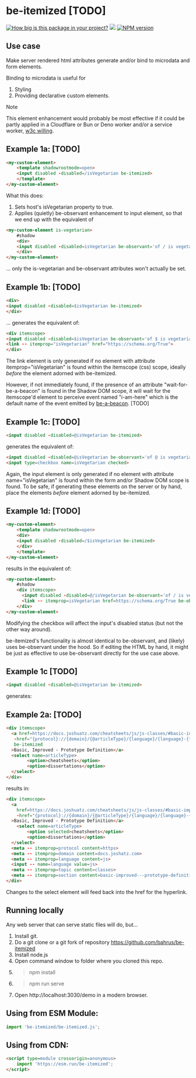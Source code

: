 # be-itemized [TODO]

[![How big is this package in your project?](https://img.shields.io/bundlephobia/minzip/be-itemized?style=for-the-badge)](https://bundlephobia.com/result?p=be-itemized)
<img src="http://img.badgesize.io/https://cdn.jsdelivr.net/npm/be-itemized?compression=gzip">
[![NPM version](https://badge.fury.io/js/be-itemized.png)](http://badge.fury.io/js/be-itemized)

## Use case

Make server rendered html attributes generate and/or bind to  microdata and form elements.

Binding to microdata is useful for

1.  Styling
2.  Providing declarative custom elements.

> [!Note]
> This element enhancement would probably be most effective if it could be partly applied in a Cloudflare or Bun or Deno worker and/or a service worker, [w3c willing](https://github.com/whatwg/dom/issues/1222). 

## Example 1a: [TODO]

```html
<my-custom-element>
    <template shadowrootmode=open>
    <input disabled -disabled=/isVegetarian be-itemized>
    </template>
</my-custom-element>
```

What this does:

1.  Sets host's isVegetarian property to true.
2.  Applies (quietly) be-observant enhancement to input element, so that we end up with the equivalent of

```html
<my-custom-element is-vegetarian>
    #shadow
    <div>
    <input disabled -disabled=isVegetarian be-observant='of / is vegetarian and assign to disabled.'>
    </div>
</my-custom-element>
```

... only the is-vegetarian and be-observant attributes won't actually be set.


## Example 1b: [TODO]

```html
<div>
<input disabled -disabled=$isVegetarian be-itemized>
</div>
```

... generates the equivalent of:

```html
<div itemscope>
<input disabled -disabled=$isVegetarian be-observant='of $ is vegetarian.'>
<link -- itemprop="isVegetarian" href="https://schema.org/True">
</div>
```

The link element is only generated if no element with attribute itemprop="isVegetarian" is found within the itemscope (css) scope, ideally *before* the element adorned with be-itemized.  

However, if not immediately found, if the presence of an attribute "wait-for-be-a-beacon" is found in the Shadow DOM scope, it will wait for the itemscope'd element to perceive event named "i-am-here" which is the default name of the event emitted by [be-a-beacon](https://github.com/bahrus/be-a-beacon). [TODO]

## Example 1c: [TODO]

```html
<input disabled -disabled=@isVegetarian be-itemized>
```

generates the equivalent of:

```html
<input disabled -disabled=@isVegetarian be-observant='of @ is vegetarian.'>
<input type=checkbox name=isVegetarian checked>
```

Again, the input element is only generated if no element with attribute name="isVegetarian" is found within the form and/or Shadow DOM scope is found.  To be safe, if generating these elements on the server or by hand, place the elements *before* element adorned by be-itemized.  

## Example 1d: [TODO]

```html
<my-custom-element>
    <template shadowrootmode=open>
    <div>
    <input disabled -disabled=/$isVegetarian be-itemized>
    </div>
    </template>
</my-custom-element>
```

results in the equivalent of:

```html
<my-custom-element>
    #shadow
    <div itemscope>
      <input disabled -disabled=@/isVegetarian be-observant='of / is vegetarian.'>
      <link -- itemprop=isVegetarian href=https://schema.org/True be-observant='of / is vegetarian.'>
    </div>
</my-custom-element>

```

Modifying the checkbox will affect the input's disabled status (but not the other way around).

be-itemized's functionality is almost identical to be-observant, and (likely) uses be-observant under the hood.  So if editing the HTML by hand, it might be just as effective to use be-observant directly for the use case above.

## Example 1c [TODO]

```html
<input disabled -disabled=@isVegetarian be-itemized>
```

generates:



## Example 2a: [TODO]

```html
<div itemscope>
  <a href=https://docs.joshuatz.com/cheatsheets/js/js-classes/#basic-improved---prototype-definition
   -href="{protocol}://{domain}/{@articleType}/{language}/{language}-{topic}/#{section}"    
   be-itemized
  >Basic, Improved - Prototype Definition</a>
  <select name=articleType>
        <option>cheatsheets</option>
        <option>dissertations</option>
  </select>
</div>
```

results in:

```html
<div itemscope>
  <a 
    href=https://docs.joshuatz.com/cheatsheets/js/js-classes/#basic-improved---prototype-definition
    -href="{protocol}://{domain}/{@articleType}/{language}/{language}-{topic}/#{section}" be-itemized
  >Basic, Improved - Prototype Definition</a>
    <select name=articleType>
        <option selected>cheatsheets</option>
        <option>dissertations</option>
  </select>
  <meta -- itemprop=protocol content=https>
  <meta -- itemprop=domain content=docs.joshatz.com>
  <meta -- itemprop=language content=js>
  <input -- name=language value=js>
  <meta -- itemprop=topic content=classes>
  <meta -- itemprop=section content=basic-improved---prototype-definition>
</div>
```

Changes to the select element will feed back into the href for the hyperlink.

## Running locally

Any web server that can serve static files will do, but...

1.  Install git.
2.  Do a git clone or a git fork of repository https://github.com/bahrus/be-itemized
3.  Install node.js
4.  Open command window to folder where you cloned this repo.
5.  > npm install
6.  > npm run serve
7.  Open http://localhost:3030/demo in a modern browser.

## Using from ESM Module:

```JavaScript
import 'be-itemized/be-itemized.js';
```

## Using from CDN:

```html
<script type=module crossorigin=anonymous>
    import 'https://esm.run/be-itemized';
</script>
```









